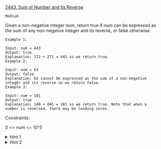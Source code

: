 [2443. Sum of Number and Its Reverse](https://leetcode.com/problems/sum-of-number-and-its-reverse/)

`Medium`

Given a non-negative integer num, return true if num can be expressed as the sum of any non-negative integer and its reverse, or false otherwise.

```
Example 1:

Input: num = 443
Output: true
Explanation: 172 + 271 = 443 so we return true.
Example 2:

Input: num = 63
Output: false
Explanation: 63 cannot be expressed as the sum of a non-negative integer and its reverse so we return false.
Example 3:

Input: num = 181
Output: true
Explanation: 140 + 041 = 181 so we return true. Note that when a number is reversed, there may be leading zeros.
```

Constraints:

0 <= num <= 10^5

<details>
<summary>Hint 1</summary>

The constraints are small enough that we can check every number.
</details>

<details>
<summary>Hint 2</summary>

To reverse a number, first convert it to a string. Then, create a new string that is the reverse of the first one. Finally, convert the new string back into a number.
</details>
